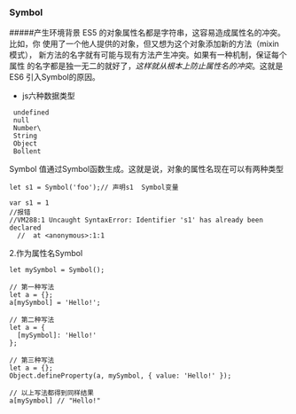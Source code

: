 ### Symbol
#####产生环境背景
ES5 的对象属性名都是字符串，这容易造成属性名的冲突。比如，你
使用了一个他人提供的对象，但又想为这个对象添加新的方法（mixin 模式），
新方法的名字就有可能与现有方法产生冲突。如果有一种机制，保证每个属性
的名字都是独一无二的就好了，*这样就从根本上防止属性名的冲突*。这就是 ES6 引入Symbol的原因。
- js六种数据类型
```
 undefined
 null
 Number\
 String
 Object
 Bollent
```
Symbol 值通过Symbol函数生成。这就是说，对象的属性名现在可以有两种类型
```
let s1 = Symbol('foo');// 声明s1  Symbol变量

var s1 = 1
//报错
//VM288:1 Uncaught SyntaxError: Identifier 's1' has already been declared
  //  at <anonymous>:1:1

```

2.作为属性名Symbol
```
let mySymbol = Symbol();

// 第一种写法
let a = {};
a[mySymbol] = 'Hello!';

// 第二种写法
let a = {
  [mySymbol]: 'Hello!'
};

// 第三种写法
let a = {};
Object.defineProperty(a, mySymbol, { value: 'Hello!' });

// 以上写法都得到同样结果
a[mySymbol] // "Hello!"
```




